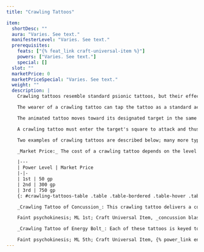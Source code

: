 ```yaml
---
title: "Crawling Tattoos"

item:
  shortDesc: ""
  aura: "Varies. See text."
  manifesterLevel: "Varies. See text."
  prerequisites:
    feats: ["{% feat_link craft-universal-item %}"]
    powers: ["Varies. See text."]
    special: []
  slot: ""
  marketPrice: 0
  marketPriceSpecial: "Varies. See text."
  weight: ""
  description: |
    Crawling tattoos resemble standard psionic tattoos, but their effects are often harmful rather than beneficial. Like a psionic tattoo, a crawling tattoo can be scribed only with a power of no higher than 3rd level that targets one or more creatures. Exceptions are the _body adjustment_ power, which can be scribed even though it affects only the manifester, and telepathy (compulsion) powers, which cannot be scribed at all. Powers that normally have an area affect only one target if scribed in a crawling tattoo. Powers with an experience point requirement cannot be scribed into a crawling tattoo. Otherwise, crawling tattoos are treated as psionic tattoos until they are activated by the wearer.

    The wearer of a crawling tattoo can tap the tattoo as a standard action that provokes attacks of opportunity, mentally specifying a target (to which the wearer must have line of sight). Instead of manifesting its stored power, the tattoo animates, drops to the ground, and scuttles toward the target. The original wearer need no longer concentrate on the tattoo once animated.

    The animated tattoo moves toward its designated target in the same round when it is activated. Treat it as a Fine construct that has AC 18, 10 hit points, a hardness of 5, speed 30 feet, and a bonus on attack rolls equal to the wearer's manifester level + his key ability modifier. Crawling tattoos, unlike true constructs, are subject to illusions, darkness, fog, and similar effects. Should the target be killed, teleport away, or otherwise absent itself before the animated tattoo reaches it, the wearer can reclaim the tattoo. If it is destroyed, a crawling tattoo shatters and evaporates.

    A crawling tattoo must enter the target's square to attack and thus provokes attacks of opportunity as it passes through the target's threatened area. The tattoo makes one touch attack per round thereafter until it strikes its target or is destroyed. On a successful attack, the power scribed in the crawling tattoo affects the target if the target fails the appropriate saving throw; however, powers that normally allow a Reflex saving throw automatically affect the touched target. Crawling tattoos can ferry beneficial powers as well as harmful ones, and a target can allow the tattoo's touch attack to succeed if he or she desires.

    Two examples of crawling tattoos are described below; many more types are possible.

    _Market Price:_ The cost of a crawling tattoo depends on the level of the power scribed in it.

    |---
    | Power Level | Market Price
    |-|-
    | 1st | 50 gp
    | 2nd | 300 gp
    | 3rd | 750 gp
    {: #crawling-tattoos-table .table .table-bordered .table-hover .table-striped data-caption="Table: Crawling Tattoo Prices by Power Level" }

    _Crawling Tattoo of Concussion_: This crawling tattoo delivers a concussion effect, dealing {% die_roll 1 6 0 %} points of damage to a creature hit by its touch attack.

    Faint psychokinesis; ML 1st; Craft Universal Item, _concussion blast_; Price 50 gp.

    _Crawling Tattoo of Energy Bolt_: Each of these tattoos is keyed to one energy type: cold, electricity, fire, or sonic. This crawling tattoo delivers the {% power_link energy-bolt %} power, dealing {% die_roll 5 6 0 %} points of damage of its energy type.

    Faint psychokinesis; ML 5th; Craft Universal Item, {% power_link energy-bolt %}; Price 750 gp.
---
```

